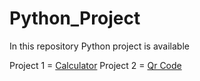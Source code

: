# Python_Project
In this repository Python project is available

Project 1 = <a href="#calculaor">Calculator</a>
Project 2 = <a href="#qrcode">Qr Code</a>

